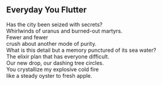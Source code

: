 Everyday You Flutter
--------------------
Has the city been seized with secrets?  
Whirlwinds of uranus and burned-out martyrs.  
Fewer and fewer  
crush about another mode of purity.  
What is this detail but a memory punctured of its sea water?  
The elixir plan that has everyone difficult.  
Our new drop, our dashing tree circles.  
You crystallize my explosive cold fire  
like a steady oyster to fresh apple.  
